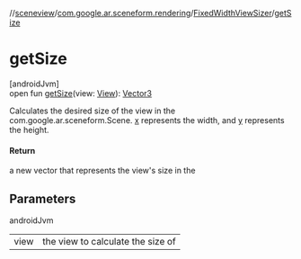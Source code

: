 //[sceneview](../../../index.md)/[com.google.ar.sceneform.rendering](../index.md)/[FixedWidthViewSizer](index.md)/[getSize](get-size.md)

# getSize

[androidJvm]\
open fun [getSize](get-size.md)(view: [View](https://developer.android.com/reference/kotlin/android/view/View.html)): [Vector3](../../com.google.ar.sceneform.math/-vector3/index.md)

Calculates the desired size of the view in the com.google.ar.sceneform.Scene. [x](../../com.google.ar.sceneform.math/-vector3/x.md) represents the width, and [y](../../com.google.ar.sceneform.math/-vector3/y.md) represents the height.

#### Return

a new vector that represents the view's size in the 

## Parameters

androidJvm

| | |
|---|---|
| view | the view to calculate the size of |
